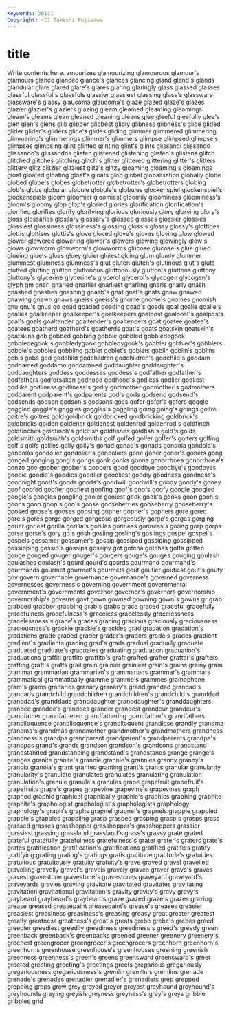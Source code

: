 ```yaml
---
Keywords: 30111 
Copyright: (C) Takeshi Fujisawa
---
```


# title

Write contents here.
amourizes glamourizing glamourous glamour's glamours glance glanced
glance's glances glancing gland gland's glands glandular glare glared glare's
glares glaring glaringly glass glassed glasses glassful glassful's glassfuls glassier
glassiest glassing glass's glassware glassware's glassy glaucoma glaucoma's glaze glazed
glaze's glazes glazier glazier's glaziers glazing gleam gleamed gleaming gleamings
gleam's gleams glean gleaned gleaning gleans glee gleeful gleefully glee's
glen glen's glens glib glibber glibbest glibly glibness glibness's glide
glided glider glider's gliders glide's glides gliding glimmer glimmered glimmering
glimmering's glimmerings glimmer's glimmers glimpse glimpsed glimpse's glimpses glimpsing glint
glinted glinting glint's glints glissandi glissando glissando's glissandos glisten glistened
glistening glisten's glistens glitch glitched glitches glitching glitch's glitter glittered
glittering glitter's glitters glittery glitz glitzier glitziest glitz's glitzy gloaming
gloaming's gloamings gloat gloated gloating gloat's gloats glob global globalisation
globally globe globed globe's globes globetrotter globetrotter's globetrotters globing glob's
globs globular globule globule's globules glockenspiel glockenspiel's glockenspiels gloom gloomier
gloomiest gloomily gloominess gloominess's gloom's gloomy glop glop's gloried glories
glorification glorification's glorified glorifies glorify glorifying glorious gloriously glory glorying
glory's gloss glossaries glossary glossary's glossed glosses glossier glossies glossiest
glossiness glossiness's glossing gloss's glossy glossy's glottides glottis glottises glottis's
glove gloved glove's gloves gloving glow glowed glower glowered glowering
glower's glowers glowing glowingly glow's glows glowworm glowworm's glowworms glucose
glucose's glue glued glueing glue's glues gluey gluier gluiest gluing
glum glumly glummer glummest glumness glumness's glut gluten gluten's glutinous
glut's gluts glutted glutting glutton gluttonous gluttonously glutton's gluttons gluttony
gluttony's glycerine glycerine's glycerol glycerol's glycogen glycogen's glyph gm gnarl
gnarled gnarlier gnarliest gnarling gnarls gnarly gnash gnashed gnashes gnashing
gnash's gnat gnat's gnats gnaw gnawed gnawing gnawn gnaws gneiss
gneiss's gnome gnome's gnomes gnomish gnu gnu's gnus go goad
goaded goading goad's goads goal goalie goalie's goalies goalkeeper goalkeeper's
goalkeepers goalpost goalpost's goalposts goal's goals goaltender goaltender's goaltenders goat
goatee goatee's goatees goatherd goatherd's goatherds goat's goats goatskin goatskin's
goatskins gob gobbed gobbing gobble gobbled gobbledegook gobbledegook's gobbledygook gobbledygook's
gobbler gobbler's gobblers gobble's gobbles gobbling goblet goblet's goblets goblin
goblin's goblins gob's gobs god godchild godchildren godchildren's godchild's goddam
goddamed goddamn goddamned goddaughter goddaughter's goddaughters goddess goddesses goddess's godfather
godfather's godfathers godforsaken godhood godhood's godless godlier godliest godlike godliness
godliness's godly godmother godmother's godmothers godparent godparent's godparents god's gods
godsend godsend's godsends godson godson's godsons goes gofer gofer's gofers
goggle goggled goggle's goggles goggles's goggling going going's goings goitre
goitre's goitres gold goldbrick goldbricked goldbricking goldbrick's goldbricks golden goldener
goldenest goldenrod goldenrod's goldfinch goldfinches goldfinch's goldfish goldfishes goldfish's gold's
golds goldsmith goldsmith's goldsmiths golf golfed golfer golfer's golfers golfing
golf's golfs gollies golly golly's gonad gonad's gonads gondola gondola's
gondolas gondolier gondolier's gondoliers gone goner goner's goners gong gonged
gonging gong's gongs gonk gonks gonna gonorrhoea gonorrhoea's gonzo goo
goober goober's goobers good goodbye goodbye's goodbyes goodie goodie's goodies
goodlier goodliest goodly goodness goodness's goodnight good's goods goods's goodwill
goodwill's goody goody's gooey goof goofed goofier goofiest goofing goof's
goofs goofy google googled google's googles googling gooier gooiest gook
gook's gooks goon goon's goons goop goop's goo's goose gooseberries
gooseberry gooseberry's goosed goose's gooses goosing gopher gopher's gophers gore
gored gore's gores gorge gorged gorgeous gorgeously gorge's gorges gorging
gorier goriest gorilla gorilla's gorillas goriness goriness's goring gorp gorps
gorse gorse's gory go's gosh gosling gosling's goslings gospel gospel's
gospels gossamer gossamer's gossip gossiped gossiping gossipped gossipping gossip's gossips
gossipy got gotcha gotchas gotta gotten gouge gouged gouger gouger's
gougers gouge's gouges gouging goulash goulashes goulash's gourd gourd's gourds
gourmand gourmand's gourmands gourmet gourmet's gourmets gout goutier goutiest gout's
gouty gov govern governable governance governance's governed governess governesses governess's
governing government governmental government's governments governor governor's governors governorship governorship's
governs govt gown gowned gowning gown's gowns gr grab grabbed
grabber grabbing grab's grabs grace graced graceful gracefully gracefulness gracefulness's
graceless gracelessly gracelessness gracelessness's grace's graces gracing gracious graciously graciousness
graciousness's grackle grackle's grackles grad gradation gradation's gradations grade graded
grader grader's graders grade's grades gradient gradient's gradients grading grad's
grads gradual gradually graduate graduated graduate's graduates graduating graduation graduation's
graduations graffiti graffito graffito's graft grafted grafter grafter's grafters grafting
graft's grafts grail grain grainier grainiest grain's grains grainy gram
grammar grammarian grammarian's grammarians grammar's grammars grammatical grammatically gramme gramme's
grammes gramophone gram's grams granaries granary granary's grand grandad grandad's
grandads grandchild grandchildren grandchildren's grandchild's granddad granddad's granddads granddaughter granddaughter's
granddaughters grandee grandee's grandees grander grandest grandeur grandeur's grandfather grandfathered
grandfathering grandfather's grandfathers grandiloquence grandiloquence's grandiloquent grandiose grandly grandma grandma's
grandmas grandmother grandmother's grandmothers grandness grandness's grandpa grandparent grandparent's grandparents
grandpa's grandpas grand's grands grandson grandson's grandsons grandstand grandstanded grandstanding
grandstand's grandstands grange grange's granges granite granite's grannie grannie's grannies
granny granny's granola granola's grant granted granting grant's grants granular
granularity granularity's granulate granulated granulates granulating granulation granulation's granule granule's
granules grape grapefruit grapefruit's grapefruits grape's grapes grapevine grapevine's grapevines
graph graphed graphic graphical graphically graphic's graphics graphing graphite graphite's
graphologist graphologist's graphologists graphology graphology's graph's graphs grapnel grapnel's grapnels
grapple grappled grapple's grapples grappling grasp grasped grasping grasp's grasps
grass grassed grasses grasshopper grasshopper's grasshoppers grassier grassiest grassing grassland
grassland's grass's grassy grate grated grateful gratefully gratefulness gratefulness's grater
grater's graters grate's grates gratification gratification's gratifications gratified gratifies gratify
gratifying grating grating's gratings gratis gratitude gratitude's gratuities gratuitous gratuitously
gratuity gratuity's grave graved gravel gravelled gravelling gravelly gravel's gravels
gravely graven graver grave's graves gravest gravestone gravestone's gravestones graveyard
graveyard's graveyards gravies graving gravitate gravitated gravitates gravitating gravitation gravitational
gravitation's gravity gravity's gravy gravy's graybeard graybeard's graybeards graze grazed
graze's grazes grazing grease greased greasepaint greasepaint's grease's greases greasier
greasiest greasiness greasiness's greasing greasy great greater greatest greatly greatness
greatness's great's greats grebe grebe's grebes greed greedier greediest greedily
greediness greediness's greed's greedy green greenback greenback's greenbacks greened greener
greenery greenery's greenest greengrocer greengrocer's greengrocers greenhorn greenhorn's greenhorns greenhouse
greenhouse's greenhouses greening greenish greenness greenness's green's greens greensward greensward's
greet greeted greeting greeting's greetings greets gregarious gregariously gregariousness gregariousness's
gremlin gremlin's gremlins grenade grenade's grenades grenadier grenadier's grenadiers grep
grepped grepping greps grew grey greyed greyer greyest greyhound greyhound's
greyhounds greying greyish greyness greyness's grey's greys gribble gribbles grid
